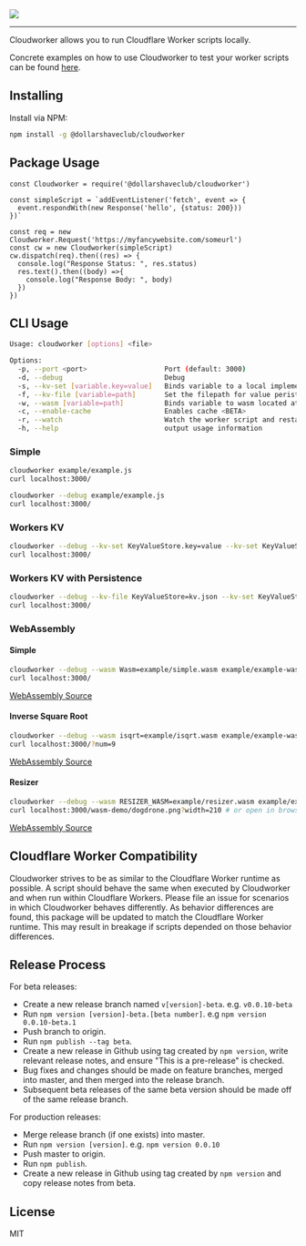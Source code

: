 <img src="https://i.imgur.com/e0Asgu3.jpg">

***

Cloudworker allows you to run Cloudflare Worker scripts locally. 

Concrete examples on how to use Cloudworker to test your worker scripts can be found [here](https://findwork.dev/blog/testing-cloudflare-workers/).

## Installing

Install via NPM:
```sh
npm install -g @dollarshaveclub/cloudworker
```
## Package Usage

```
const Cloudworker = require('@dollarshaveclub/cloudworker')

const simpleScript = `addEventListener('fetch', event => {
  event.respondWith(new Response('hello', {status: 200}))
})`

const req = new Cloudworker.Request('https://myfancywebsite.com/someurl')
const cw = new Cloudworker(simpleScript)
cw.dispatch(req).then((res) => {
  console.log("Response Status: ", res.status)
  res.text().then((body) =>{
    console.log("Response Body: ", body)
  })
})
```

## CLI Usage

```sh
Usage: cloudworker [options] <file>

Options:
  -p, --port <port>                   Port (default: 3000)
  -d, --debug                         Debug
  -s, --kv-set [variable.key=value]   Binds variable to a local implementation of Workers KV and sets key to value (default: [])
  -f, --kv-file [variable=path]       Set the filepath for value peristence for the local implementation of Workers KV (default: [])
  -w, --wasm [variable=path]          Binds variable to wasm located at path (default: [])
  -c, --enable-cache                  Enables cache <BETA>
  -r, --watch                         Watch the worker script and restart the worker when changes are detected
  -h, --help                          output usage information
```

### Simple
```sh
cloudworker example/example.js
curl localhost:3000/
```

```sh
cloudworker --debug example/example.js
curl localhost:3000/
```

### Workers KV
```sh
cloudworker --debug --kv-set KeyValueStore.key=value --kv-set KeyValueStore.hello=world example/example-kv.js
curl localhost:3000/
```

### Workers KV with Persistence
```sh
cloudworker --debug --kv-file KeyValueStore=kv.json --kv-set KeyValueStore.key=value --kv-set KeyValueStore.hello=world example/example-kv.js
curl localhost:3000/
```

### WebAssembly
#### Simple 

```sh
cloudworker --debug --wasm Wasm=example/simple.wasm example/example-wasm-simple.js
curl localhost:3000/
```
[WebAssembly Source](https://github.com/mdn/webassembly-examples/blob/master/js-api-examples/simple.wat)


#### Inverse Square Root
```sh
cloudworker --debug --wasm isqrt=example/isqrt.wasm example/example-wasm-isqrt.js
curl localhost:3000/?num=9
```
[WebAssembly Source](https://developers.cloudflare.com/workers/api/resource-bindings/webassembly-modules/)


#### Resizer 

```sh
cloudworker --debug --wasm RESIZER_WASM=example/resizer.wasm example/example-wasm-resizer.js
curl localhost:3000/wasm-demo/dogdrone.png?width=210 # or open in browser
```
[WebAssembly Source](https://github.com/cloudflare/cloudflare-workers-wasm-demo)

## Cloudflare Worker Compatibility 

Cloudworker strives to be as similar to the Cloudflare Worker runtime as possible. A script should behave the same when executed by Cloudworker and when run within Cloudflare Workers. Please file an issue for scenarios in which Cloudworker behaves differently. As behavior differences are found, this package will be updated to match the Cloudflare Worker runtime. This may result in breakage if scripts depended on those behavior differences. 

## Release Process

For beta releases:
- Create a new release branch named `v[version]-beta`. e.g. `v0.0.10-beta`
- Run `npm version [version]-beta.[beta number]`. e.g `npm version 0.0.10-beta.1`
- Push branch to origin.
- Run `npm publish --tag beta`.
- Create a new release in Github using tag created by `npm version`, write relevant release notes, and ensure "This is a pre-release" is checked.
- Bug fixes and changes should be made on feature branches, merged into master, and then merged into the release branch.
- Subsequent beta releases of the same beta version should be made off of the same release branch.

For production releases:
- Merge release branch (if one exists) into master.
- Run `npm version [version]`. e.g. `npm version 0.0.10`
- Push master to origin.
- Run `npm publish`.
- Create a new release in Github using tag created by `npm version` and copy release notes from beta.

## License
MIT
